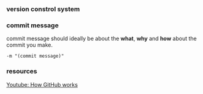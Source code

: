 ### version constrol system 

### commit message
commit message should ideally be about the **what**, **why** and **how** about the commit you make. 
```
-m "(commit message)"
```
### resources
[Youtube: How GitHub works](https://www.youtube.com/watch?v=w3jLJU7DT5E)
